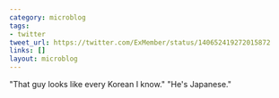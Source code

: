 ```yaml
---
category: microblog
tags:
- twitter
tweet_url: https://twitter.com/ExMember/status/140652419272015872
links: []
layout: microblog
---
```

"That guy looks like every Korean I know." "He's Japanese."

